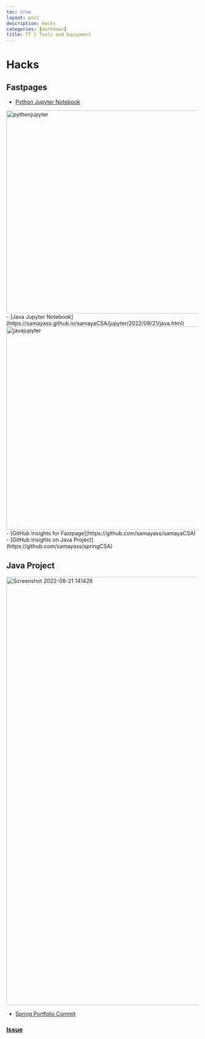 ```yaml
---
toc: true
layout: post
description: Hacks
categories: [markdown]
title: TT 1 Tools and Equipment
---
```


# Hacks

## Fastpages

- [Python Jupyter Notebook](https://samayass.github.io/samayaCSA/jupyter/2022/08/21/py.html)
<img width="533" alt="pythonjupyter" src="https://user-images.githubusercontent.com/89225474/185841514-838a5d41-4abc-419f-ad90-0c829c03c64f.png">
- [Java Jupyter Notebook](https://samayass.github.io/samayaCSA/jupyter/2022/08/21/java.html)
<img width="534" alt="javajupyter" src="https://user-images.githubusercontent.com/89225474/185841525-e80eac9a-3c22-44e4-ba69-b80a81281169.png">
- [GitHub Insights for Fastpage](https://github.com/samayass/samayaCSA)
- [GitHub Insights on Java Project](https://github.com/samayass/springCSA)

## Java Project
<img width="1124" alt="Screenshot 2022-08-21 141426" src="https://user-images.githubusercontent.com/89225474/185812191-83bc6123-c25d-4075-bb31-22b95f9e5056.png">

- [Spring Portfolio Commit](https://github.com/samayass/springCSA/commits/master)

### [Issue](https://github.com/samayass/samayaCSA/issues/2)
